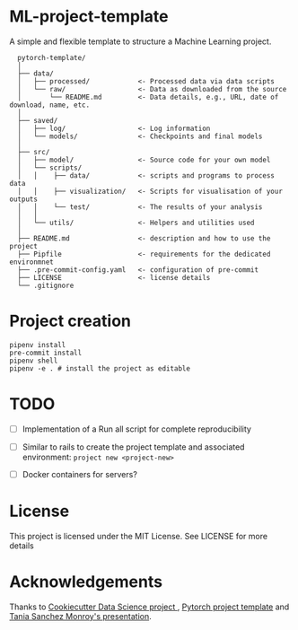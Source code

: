 # ML-project-template
A simple and flexible template to structure a Machine Learning project.
```
  pytorch-template/
  │
  ├── data/
  │   ├── processed/            <- Processed data via data scripts
  │   └── raw/                  <- Data as downloaded from the source
  │       └── README.md         <- Data details, e.g., URL, date of download, name, etc.
  │
  ├── saved/
  │   ├── log/                  <- Log information
  │   └── models/               <- Checkpoints and final models
  │
  ├── src/
  │   ├── model/                <- Source code for your own model
  │   └── scripts/
  │   │    ├── data/            <- scripts and programs to process data
  │   │    ├── visualization/   <- Scripts for visualisation of your outputs
  │   │    └── test/            <- The results of your analysis
  │   │
  │   └── utils/                <- Helpers and utilities used
  │
  ├── README.md                 <- description and how to use the project
  ├── Pipfile                   <- requirements for the dedicated environmnet
  ├── .pre-commit-config.yaml   <- configuration of pre-commit
  ├── LICENSE                   <- license details
  └── .gitignore                
```

# Project creation

```
pipenv install
pre-commit install
pipenv shell
pipenv -e . # install the project as editable
```

# TODO
- [ ] Implementation of a Run all script for complete reproducibility
- [ ] Similar to rails to create the project template and associated environment: `project new <project-new>`
- [ ] Docker containers for servers?


# License
This project is licensed under the MIT License. See LICENSE for more details

# Acknowledgements
Thanks to [Cookiecutter Data Science project ](http://drivendata.github.io/cookiecutter-data-science/), [Pytorch project template](https://github.com/victoresque/pytorch-template) and [Tania Sanchez Monroy's presentation](https://www.youtube.com/watch?v=VAXCrDrAPo0&t=0s&list=PLKI61vXN97_nWdQN23bTRxrg148f0IDr2&index=2).